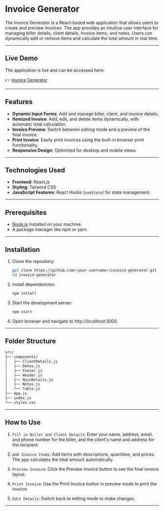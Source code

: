 # Invoice Generator

The Invoice Generator is a React-based web application that allows users to create and preview invoices. The app provides an intuitive user interface for managing biller details, client details, invoice items, and notes. Users can dynamically add or remove items and calculate the total amount in real time.

---

## Live Demo

The application is live and can be accessed here:

👉 [Invoice Generator ](https://client-invoice-generator.netlify.app/)

---

## Features

- **Dynamic Input Forms**: Add and manage biller, client, and invoice details.
- **Itemized Invoice**: Add, edit, and delete items dynamically, with automatic total calculation.
- **Invoice Preview**: Switch between editing mode and a preview of the final invoice.
- **Print Invoice**: Easily print invoices using the built-in browser print functionality.
- **Responsive Design**: Optimized for desktop and mobile views.

---

## Technologies Used

- **Frontend**: React.js
- **Styling**: Tailwind CSS
- **JavaScript Features**: React Hooks (`useState`) for state management.

---

## Prerequisites

- [Node.js](https://nodejs.org/) installed on your machine.
- A package manager like npm or yarn.

---

## Installation

1. Clone the repository:
   ```bash
   git clone https://github.com/<your-username>/invoice-generator.git
   cd invoice-generator
   ```
2. Install dependencies:
    ```bash
    npm install
    ```   
3. Start the development server:
     ```bash
     npm start
     ```
4. Open browser and navigate to http://localhost:3000.

---
## Folder Structure

```bash
src/
├── components/
│   ├── ClientDetails.js
│   ├── Dates.js
│   ├── Footer.js
│   ├── Header.js
│   ├── MainDetails.js
│   ├── Notes.js
│   └── Table.js
├── App.js
├── index.js
└── styles.css

```
---

## How to Use

1. `Fill in Biller and Client Details`: Enter your name, address, email, and phone number for the biller, and the client's name and address for the recipient.

2. `Add Invoice Items`: Add items with descriptions, quantities, and prices. The app calculates the total amount automatically.

3. `Preview Invoice`: Click the Preview Invoice button to see the final invoice layout.

4. `Print Invoice`: Use the Print Invoice button in preview mode to print the invoice.

5. `Edit Details`: Switch back to editing mode to make changes.

---









